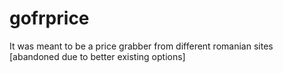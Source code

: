# gofrprice
It was meant to be a price grabber from different romanian sites [abandoned due to better existing options]

